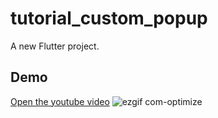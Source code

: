 # tutorial_custom_popup

A new Flutter project.

## Demo
[Open the youtube video](https://youtu.be/xjw80zdEW0w)
![ezgif com-optimize](https://user-images.githubusercontent.com/56942977/226456111-4266af36-e477-4e7a-8d34-563af6107ce5.gif)



